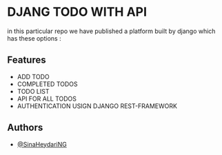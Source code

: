 # DJANG TODO WITH API

in this particular repo we have published a platform built by django
which has these options : 


## Features

- ADD TODO
- COMPLETED TODOS
- TODO LIST
- API FOR ALL TODOS
- AUTHENTICATION USIGN DJANGO REST-FRAMEWORK


## Authors

- [@SinaHeydariNG](https://www.instagram.com/im_sina/)